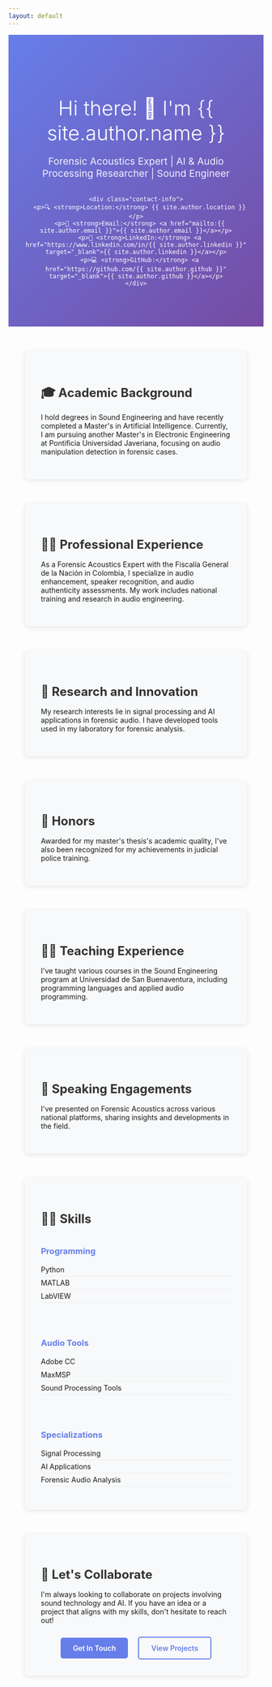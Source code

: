 ```yaml
---
layout: default
---
```


<div class="hero-section">
  <div class="hero-content">
    <h1 class="hero-title">Hi there! 👋 I'm {{ site.author.name }}</h1>
    <p class="hero-subtitle">Forensic Acoustics Expert | AI & Audio Processing Researcher | Sound Engineer</p>
    
    <div class="contact-info">
      <p>🔍 <strong>Location:</strong> {{ site.author.location }}</p>
      <p>📧 <strong>Email:</strong> <a href="mailto:{{ site.author.email }}">{{ site.author.email }}</a></p>
      <p>🔗 <strong>LinkedIn:</strong> <a href="https://www.linkedin.com/in/{{ site.author.linkedin }}" target="_blank">{{ site.author.linkedin }}</a></p>
      <p>💻 <strong>GitHub:</strong> <a href="https://github.com/{{ site.author.github }}" target="_blank">{{ site.author.github }}</a></p>
    </div>
  </div>
</div>

<div class="content-sections">
  <section class="about-section">
    <h2>🎓 Academic Background</h2>
    <p>I hold degrees in Sound Engineering and have recently completed a Master's in Artificial Intelligence. Currently, I am pursuing another Master's in Electronic Engineering at Pontificia Universidad Javeriana, focusing on audio manipulation detection in forensic cases.</p>
  </section>

  <section class="experience-section">
    <h2>👨‍💼 Professional Experience</h2>
    <p>As a Forensic Acoustics Expert with the Fiscalía General de la Nación in Colombia, I specialize in audio enhancement, speaker recognition, and audio authenticity assessments. My work includes national training and research in audio engineering.</p>
  </section>

  <section class="research-section">
    <h2>🔬 Research and Innovation</h2>
    <p>My research interests lie in signal processing and AI applications in forensic audio. I have developed tools used in my laboratory for forensic analysis.</p>
  </section>

  <section class="honors-section">
    <h2>🏅 Honors</h2>
    <p>Awarded for my master's thesis's academic quality, I've also been recognized for my achievements in judicial police training.</p>
  </section>

  <section class="teaching-section">
    <h2>🧑‍🏫 Teaching Experience</h2>
    <p>I've taught various courses in the Sound Engineering program at Universidad de San Buenaventura, including programming languages and applied audio programming.</p>
  </section>

  <section class="speaking-section">
    <h2>📢 Speaking Engagements</h2>
    <p>I've presented on Forensic Acoustics across various national platforms, sharing insights and developments in the field.</p>
  </section>

  <section class="skills-section">
    <h2>👨‍🔧 Skills</h2>
    <div class="skills-grid">
      <div class="skill-category">
        <h3>Programming</h3>
        <ul>
          <li>Python</li>
          <li>MATLAB</li>
          <li>LabVIEW</li>
        </ul>
      </div>
      <div class="skill-category">
        <h3>Audio Tools</h3>
        <ul>
          <li>Adobe CC</li>
          <li>MaxMSP</li>
          <li>Sound Processing Tools</li>
        </ul>
      </div>
      <div class="skill-category">
        <h3>Specializations</h3>
        <ul>
          <li>Signal Processing</li>
          <li>AI Applications</li>
          <li>Forensic Audio Analysis</li>
        </ul>
      </div>
    </div>
  </section>

  <section class="collaboration-section">
    <h2>🤝 Let's Collaborate</h2>
    <p>I'm always looking to collaborate on projects involving sound technology and AI. If you have an idea or a project that aligns with my skills, don't hesitate to reach out!</p>
    <div class="cta-buttons">
      <a href="mailto:{{ site.author.email }}" class="btn btn-primary">Get In Touch</a>
      <a href="/projects" class="btn btn-secondary">View Projects</a>
    </div>
  </section>
</div>

<style>
.hero-section {
  background: linear-gradient(135deg, #667eea 0%, #764ba2 100%);
  color: white;
  padding: 4rem 0;
  text-align: center;
  margin-bottom: 3rem;
}

.hero-content {
  max-width: 800px;
  margin: 0 auto;
  padding: 0 2rem;
}

.hero-title {
  font-size: 2.5rem;
  margin-bottom: 1rem;
  font-weight: 300;
}

.hero-subtitle {
  font-size: 1.2rem;
  margin-bottom: 2rem;
  opacity: 0.9;
}

.contact-info {
  display: grid;
  grid-template-columns: repeat(auto-fit, minmax(250px, 1fr));
  gap: 1rem;
  margin-top: 2rem;
}

.contact-info p {
  margin: 0.5rem 0;
}

.contact-info a {
  color: #fff;
  text-decoration: none;
  border-bottom: 1px solid rgba(255,255,255,0.3);
}

.contact-info a:hover {
  border-bottom-color: #fff;
}

.content-sections {
  max-width: 900px;
  margin: 0 auto;
  padding: 0 2rem;
}

.content-sections section {
  margin-bottom: 3rem;
  padding: 2rem;
  background: #f8f9fa;
  border-radius: 8px;
  box-shadow: 0 2px 10px rgba(0,0,0,0.1);
}

.content-sections h2 {
  color: #333;
  margin-bottom: 1rem;
  font-size: 1.5rem;
}

.skills-grid {
  display: grid;
  grid-template-columns: repeat(auto-fit, minmax(200px, 1fr));
  gap: 2rem;
  margin-top: 1rem;
}

.skill-category h3 {
  color: #667eea;
  margin-bottom: 0.5rem;
}

.skill-category ul {
  list-style: none;
  padding: 0;
}

.skill-category li {
  padding: 0.25rem 0;
  border-bottom: 1px solid #eee;
}

.cta-buttons {
  margin-top: 1.5rem;
  text-align: center;
}

.btn {
  display: inline-block;
  padding: 0.75rem 1.5rem;
  margin: 0 0.5rem;
  text-decoration: none;
  border-radius: 5px;
  font-weight: 600;
  transition: all 0.3s ease;
}

.btn-primary {
  background: #667eea;
  color: white;
}

.btn-primary:hover {
  background: #5a6fd8;
  transform: translateY(-2px);
}

.btn-secondary {
  background: transparent;
  color: #667eea;
  border: 2px solid #667eea;
}

.btn-secondary:hover {
  background: #667eea;
  color: white;
  transform: translateY(-2px);
}

@media (max-width: 768px) {
  .hero-title {
    font-size: 2rem;
  }
  
  .hero-subtitle {
    font-size: 1rem;
  }
  
  .contact-info {
    grid-template-columns: 1fr;
  }
  
  .content-sections {
    padding: 0 1rem;
  }
  
  .content-sections section {
    padding: 1.5rem;
  }
}
</style>
